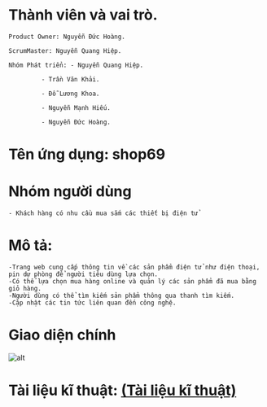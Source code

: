 # Thành viên và vai trò.
	Product Owner: Nguyễn Đức Hoàng.
	
	ScrumMaster: Nguyễn Quang Hiệp.
	
	Nhóm Phát triển: - Nguyễn Quang Hiệp.
			
			 - Trần Văn Khải.
			 
			 - Đỗ Lương Khoa.
			 
			 - Nguyễn Mạnh Hiếu.
			 
			 - Nguyễn Đức Hoàng.
	

	
# Tên ứng dụng: shop69

# Nhóm người dùng
	- Khách hàng có nhu cầu mua sắm các thiết bị điện tử
	
# Mô tả:
	-Trang web cung cấp thông tin về các sản phẩm điện tử như điện thoại, pin dự phòng để người tiêu dùng lựa chọn.
	-Có thể lựa chọn mua hàng online và quản lý các sản phẩm đã mua bằng giỏ hàng.
	-Người dùng có thể tìm kiếm sản phẩm thông qua thanh tìm kiếm.
	-Cập nhật các tin tức liên quan đến công nghệ.
# Giao diện chính 
![alt](https://www.upsieutoc.com/images/2019/05/15/Untitled33647cb82e46dacd.png)

# Tài liệu kĩ thuật: [(Tài liệu kĩ thuật)](https://docs.google.com/document/d/1kuHLork-ylbd-Cv6pVuNQbAI-GXUfJpMzN6riPOYBOk/edit)


